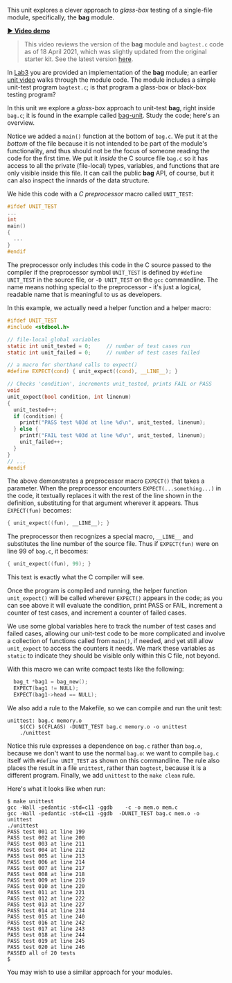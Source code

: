 This unit explores a clever approach to *glass-box* testing of a single-file module, specifically, the **bag** module.

**[:arrow_forward: Video demo](https://dartmouth.hosted.panopto.com/Panopto/Pages/Viewer.aspx?id=4bc5bac9-b2e2-4093-9395-ad0e01470000)**

> This video reviews the version of the **bag** module and `bagtest.c` code as of 18 April 2021, which was slightly updated from the original starter kit.  See the latest version [here](https://github.com/cs50spring2021/lab3/tree/main/bag).
<!-- Another bug fix to `bagtest.c` was pushed early on 19 April 2021. -->
<!-- @CHANGEME: the prior line is specific to 21S -->

In [Lab3](https://github.com/CS50Dartmouth21FS1/home/blob/main/labs/lab3) you are provided an implementation of the **bag** module; an earlier [unit video](https://github.com/CS50Dartmouth21FS1/home/blob/main/knowledge/units/lab3-bag.md) walks through the module code.
The module includes a simple unit-test program `bagtest.c`; is that program a glass-box or black-box testing program?

In this unit we explore a *glass-box* approach to unit-test **bag**, right inside `bag.c`; it is found in the example called [bag-unit](https://github.com/CS50Dartmouth21FS1/examples/blob/main/bag-unit).
Study the code; here's an overview.

Notice we added a `main()` function at the bottom of `bag.c`.
We put it at the *bottom* of the file because it is not intended to be part of the module's functionality, and thus should not be the focus of someone reading the code for the first time.
We put it *inside* the C source file `bag.c` so it has access to all the private (file-local) types, variables, and functions that are only visible inside this file. 
It can call the public **bag** API, of course, but it can also inspect the innards of the data structure.

We hide this code with a *C preprocessor* macro called `UNIT_TEST`:

```c
#ifdef UNIT_TEST
...
int
main()
{
  ...
}
#endif
```

The preprocessor only includes this code in the C source passed to the compiler if the preprocessor symbol `UNIT_TEST` is defined by `#define UNIT_TEST` in the source file, or `-D UNIT_TEST` on the `gcc` commandline. 
The name means nothing special to the preprocessor - it's just a logical, readable name that is meaningful to us as developers.

In this example, we actually need a helper function and a helper macro:

```c
#ifdef UNIT_TEST
#include <stdbool.h>

// file-local global variables
static int unit_tested = 0;     // number of test cases run
static int unit_failed = 0;     // number of test cases failed

// a macro for shorthand calls to expect()
#define EXPECT(cond) { unit_expect((cond), __LINE__); }

// Checks 'condition', increments unit_tested, prints FAIL or PASS
void
unit_expect(bool condition, int linenum)
{
  unit_tested++;
  if (condition) {
    printf("PASS test %03d at line %d\n", unit_tested, linenum);
  } else {
    printf("FAIL test %03d at line %d\n", unit_tested, linenum);
    unit_failed++;
  }
}
// ...
#endif
```

The above demonstrates a preprocessor macro `EXPECT()` that takes a parameter.
When the preprocessor encounters `EXPECT(...something...)` in the code, it textually replaces it with the rest of the line shown in the definition, substituting for that argument wherever it appears.
Thus `EXPECT(fun)` becomes:

```c
{ unit_expect((fun), __LINE__); }
```

The preprocessor then recognizes a special macro, `__LINE__` and substitutes the line number of the source file.
Thus if `EXPECT(fun)` were on line 99 of `bag.c`, it becomes:

```c
{ unit_expect((fun), 99); }
```

This text is exactly what the C compiler will see.

Once the program is compiled and running, the helper function `unit_expect()` will be called wherever `EXPECT()` appears in the code; as you can see above it will evaluate the condition, print PASS or FAIL, increment a counter of test cases, and increment a counter of failed cases.

We use some global variables here to track the number of test cases and failed cases, allowing our unit-test code to be more complicated and involve a collection of functions called from `main()`, if needed, and yet still allow `unit_expect` to access the counters it needs.
We mark these variables as `static` to indicate they should be visible only within this C file, not beyond.

With this macro we can write compact tests like the following:

```c
  bag_t *bag1 = bag_new();
  EXPECT(bag1 != NULL);
  EXPECT(bag1->head == NULL);
```

We also add a rule to the Makefile, so we can compile and run the unit test:

```make
unittest: bag.c memory.o 
	$(CC) $(CFLAGS) -DUNIT_TEST bag.c memory.o -o unittest
	./unittest
```

Notice this rule expresses a dependence on `bag.c` rather than `bag.o`, because we don't want to use the normal `bag.o`: we want to compile `bag.c` itself with `#define UNIT_TEST` as shown on this commandline.
The rule also places the result in a file `unittest`, rather than `bagtest`, because it is a different program. 
Finally, we add `unittest` to the `make clean` rule.

Here's what it looks like when run:

```
$ make unittest
gcc -Wall -pedantic -std=c11 -ggdb    -c -o mem.o mem.c
gcc -Wall -pedantic -std=c11 -ggdb  -DUNIT_TEST bag.c mem.o -o unittest
./unittest
PASS test 001 at line 199
PASS test 002 at line 200
PASS test 003 at line 211
PASS test 004 at line 212
PASS test 005 at line 213
PASS test 006 at line 214
PASS test 007 at line 217
PASS test 008 at line 218
PASS test 009 at line 219
PASS test 010 at line 220
PASS test 011 at line 221
PASS test 012 at line 222
PASS test 013 at line 227
PASS test 014 at line 234
PASS test 015 at line 240
PASS test 016 at line 242
PASS test 017 at line 243
PASS test 018 at line 244
PASS test 019 at line 245
PASS test 020 at line 246
PASSED all of 20 tests
$ 
```

You may wish to use a similar approach for your modules.
